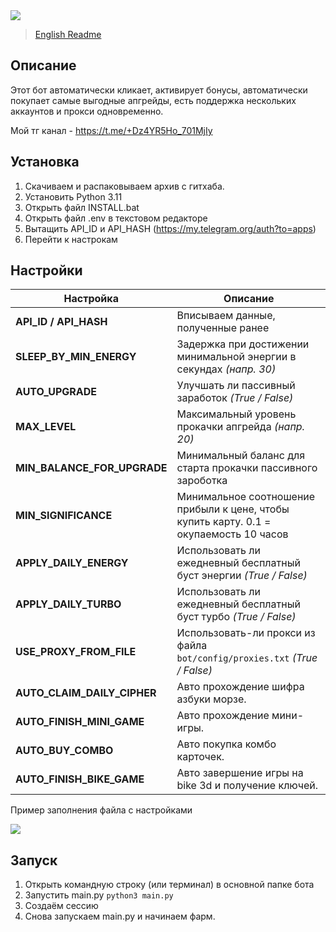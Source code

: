 <img src="https://i.imgur.com/g3AtZrx.png"> 

>[English Readme](README-EN.md)

## Описание
Этот бот автоматически кликает, активирует бонусы, автоматически покупает самые выгодные апгрейды, есть поддержка нескольких аккаунтов и прокси одновременно.

Мой тг канал - https://t.me/+Dz4YR5Ho_701MjIy

## Установка
1. Скачиваем и распаковываем архив с гитхаба.
2. Установить Python 3.11
3. Открыть файл INSTALL.bat
4. Открыть файл .env в текстовом редакторе 
5. Вытащить API_ID и API_HASH (https://my.telegram.org/auth?to=apps)
6. Перейти к настрокам

## Настройки
| Настройка                   | Описание                                                                               |
|-----------------------------|----------------------------------------------------------------------------------------|
| **API_ID / API_HASH**       | Вписываем данные, полученные ранее                                                     |
| **SLEEP_BY_MIN_ENERGY**     | Задержка при достижении минимальной энергии в секундах _(напр. 30)_                    |
| **AUTO_UPGRADE**            | Улучшать ли пассивный заработок _(True / False)_                                       |
| **MAX_LEVEL**               | Максимальный уровень прокачки апгрейда _(напр. 20)_                                    |
| **MIN_BALANCE_FOR_UPGRADE** | Минимальный баланс для старта прокачки пассивного зароботка                            |
| **MIN_SIGNIFICANCE**        | Минимальное соотношение прибыли к цене, чтобы купить карту. 0.1 = окупаемость 10 часов |
| **APPLY_DAILY_ENERGY**      | Использовать ли ежедневный бесплатный буст энергии _(True / False)_                    |
| **APPLY_DAILY_TURBO**       | Использовать ли ежедневный бесплатный буст турбо _(True / False)_                      |
| **USE_PROXY_FROM_FILE**     | Использовать-ли прокси из файла `bot/config/proxies.txt` _(True / False)_              |
| **AUTO_CLAIM_DAILY_CIPHER** | Авто прохождение шифра азбуки морзе.                                                   |
| **AUTO_FINISH_MINI_GAME**   | Авто прохождение мини-игры.                                                            |
| **AUTO_BUY_COMBO**          | Авто покупка комбо карточек.                                                           |
| **AUTO_FINISH_BIKE_GAME**   | Авто завершение игры на bike 3d и получение ключей.                                    |

Пример заполнения файла с настройками

<img src="https://i.imgur.com/Aw7jNhJ.png">

## Запуск
1. Открыть командную строку (или терминал) в основной папке бота
2. Запустить main.py ```python3 main.py```
3. Создаём сессию
4. Снова запускаем main.py и начинаем фарм.

